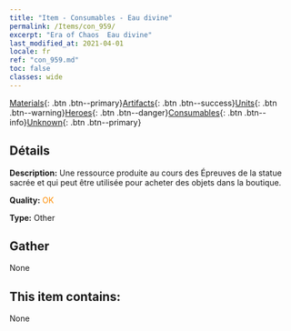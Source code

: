 ```yaml
---
title: "Item - Consumables - Eau divine"
permalink: /Items/con_959/
excerpt: "Era of Chaos  Eau divine"
last_modified_at: 2021-04-01
locale: fr
ref: "con_959.md"
toc: false
classes: wide
---
```

 [Materials](/fr/Items/){: .btn .btn--primary}[Artifacts](/fr/Items/Artifacts/){: .btn .btn--success}[Units](/fr/Items/Units/){: .btn .btn--warning}[Heroes](/fr/Items/Heroes/){: .btn .btn--danger}[Consumables](/fr/Items/Consumables/){: .btn .btn--info}[Unknown](/fr/Items/Unknown/){: .btn .btn--primary}

## Détails
 **Description:** Une ressource produite au cours des Épreuves de la statue sacrée et qui peut être utilisée pour acheter des objets dans la boutique.

 **Quality:** <span style="color: #FF8C00">OK</span>

 **Type:** Other

## Gather

  None

## This item contains:

  None

